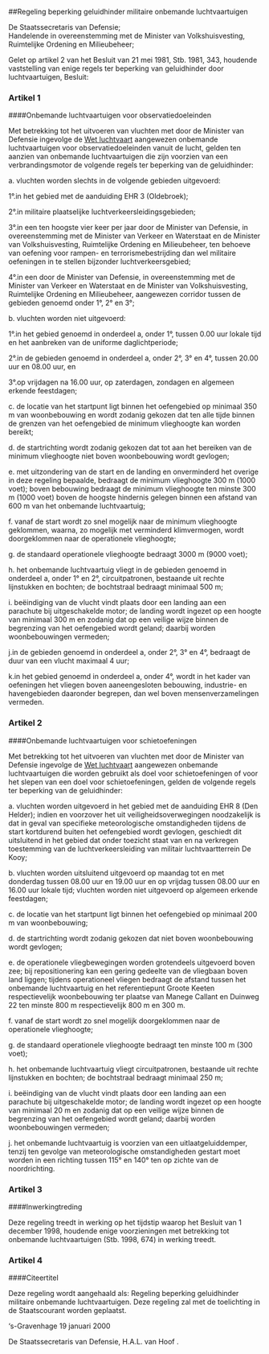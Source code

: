 <meta http-equiv='Content-Type' content='text/html; charset=utf-8' />

##Regeling beperking geluidhinder militaire onbemande luchtvaartuigen

De Staatssecretaris van Defensie;  
Handelende in overeenstemming met de Minister van Volkshuisvesting, Ruimtelijke Ordening en Milieubeheer;

Gelet op artikel 2 van het Besluit van 21 mei 1981, Stb. 1981, 343, houdende vaststelling van enige regels ter beperking van geluidhinder door luchtvaartuigen,
Besluit:     

### Artikel  1  

####Onbemande luchtvaartuigen voor observatiedoeleinden

Met betrekking tot het uitvoeren van vluchten met door de Minister van Defensie ingevolge de [Wet luchtvaart](../../../../../../../../wet/wet/luchtvaart/BWBR0005555/README.md) aangewezen onbemande luchtvaartuigen voor observatiedoeleinden vanuit de lucht, gelden ten aanzien van onbemande luchtvaartuigen die zijn voorzien van een verbrandingsmotor de volgende regels ter beperking van de geluidhinder: 

a. vluchten worden slechts in de volgende gebieden uitgevoerd: 

1°.in het gebied met de aanduiding EHR 3 (Oldebroek); 

2°.in militaire plaatselijke luchtverkeersleidingsgebieden;

3°.in een ten hoogste vier keer per jaar door de Minister van Defensie, in overeenstemming met de Minister van Verkeer en Waterstaat en de Minister van Volkshuisvesting, Ruimtelijke Ordening en Milieubeheer, ten behoeve van oefening voor rampen- en terrorismebestrijding dan wel militaire oefeningen in te stellen bijzonder luchtverkeersgebied;

4°.in een door de Minister van Defensie, in overeenstemming met de Minister van Verkeer en Waterstaat en de Minister van Volkshuisvesting, Ruimtelijke Ordening en Milieubeheer, aangewezen corridor tussen de gebieden genoemd onder 1°, 2° en 3°; 

b. vluchten worden niet uitgevoerd: 

1°.in het gebied genoemd in onderdeel a, onder 1°, tussen 0.00 uur lokale tijd en het aanbreken van de uniforme daglichtperiode; 

2°.in de gebieden genoemd in onderdeel a, onder 2°, 3° en 4°, tussen 20.00 uur en 08.00 uur, en

3°.op vrijdagen na 16.00 uur, op zaterdagen, zondagen en algemeen erkende feestdagen; 

c.  de locatie van het startpunt ligt binnen het oefengebied op minimaal 350 m van woonbebouwing en wordt zodanig gekozen dat ten alle tijde binnen de grenzen van het oefengebied de minimum vlieghoogte kan worden bereikt;  

d.  de startrichting wordt zodanig gekozen dat tot aan het bereiken van de minimum vlieghoogte niet boven woonbebouwing wordt gevlogen;  

e.  met uitzondering van de start en de landing en onverminderd het overige in deze regeling bepaalde, bedraagt de minimum vlieghoogte 300 m (1000 voet); boven bebouwing bedraagt de minimum vlieghoogte ten minste 300 m (1000 voet) boven de hoogste hindernis gelegen binnen een afstand van 600 m van het onbemande luchtvaartuig;  

f.  vanaf de start wordt zo snel mogelijk naar de minimum vlieghoogte geklommen, waarna, zo mogelijk met verminderd klimvermogen, wordt doorgeklommen naar de operationele vlieghoogte;  

g.  de standaard operationele vlieghoogte bedraagt 3000 m (9000 voet);  

h. het onbemande luchtvaartuig vliegt in de gebieden genoemd in onderdeel a, onder 1° en 2°, circuitpatronen, bestaande uit rechte lijnstukken en bochten; de bochtstraal bedraagt minimaal 500 m;  

i.  beëindiging van de vlucht vindt plaats door een landing aan een parachute bij uitgeschakelde motor; de landing wordt ingezet op een hoogte van minimaal 300 m en zodanig dat op een veilige wijze binnen de begrenzing van het oefengebied wordt geland; daarbij worden woonbebouwingen vermeden;  

j.in de gebieden genoemd in onderdeel a, onder 2°, 3° en 4°, bedraagt de duur van een vlucht maximaal 4 uur; 

k.in het gebied genoemd in onderdeel a, onder 4°, wordt in het kader van oefeningen het vliegen boven aaneengesloten bebouwing, industrie- en havengebieden daaronder begrepen, dan wel boven mensenverzamelingen vermeden. 

### Artikel  2  

####Onbemande luchtvaartuigen voor schietoefeningen

Met betrekking tot het uitvoeren van vluchten met door de Minister van Defensie ingevolge de [Wet luchtvaart](../../../../../../../../wet/wet/luchtvaart/BWBR0005555/README.md) aangewezen onbemande luchtvaartuigen die worden gebruikt als doel voor schietoefeningen of voor het slepen van een doel voor schietoefeningen, gelden de volgende regels ter beperking van de geluidhinder: 

a.  vluchten worden uitgevoerd in het gebied met de aanduiding EHR 8 (Den Helder); indien en voorzover het uit veiligheidsoverwegingen noodzakelijk is dat in geval van specifieke meteorologische omstandigheden tijdens de start kortdurend buiten het oefengebied wordt gevlogen, geschiedt dit uitsluitend in het gebied dat onder toezicht staat van en na verkregen toestemming van de luchtverkeersleiding van militair luchtvaartterrein De Kooy;  

b.  vluchten worden uitsluitend uitgevoerd op maandag tot en met donderdag tussen 08.00 uur en 19.00 uur en op vrijdag tussen 08.00 uur en 16.00 uur lokale tijd; vluchten worden niet uitgevoerd op algemeen erkende feestdagen;  

c.  de locatie van het startpunt ligt binnen het oefengebied op minimaal 200 m van woonbebouwing;  

d.  de startrichting wordt zodanig gekozen dat niet boven woonbebouwing wordt gevlogen;  

e.  de operationele vliegbewegingen worden grotendeels uitgevoerd boven zee; bij repositionering kan een gering gedeelte van de vliegbaan boven land liggen; tijdens operationeel vliegen bedraagt de afstand tussen het onbemande luchtvaartuig en het referentiepunt Groote Keeten respectievelijk woonbebouwing ter plaatse van Manege Callant en Duinweg 22 ten minste 800 m respectievelijk 800 m en 300 m.  

f.  vanaf de start wordt zo snel mogelijk doorgeklommen naar de operationele vlieghoogte;  

g.  de standaard operationele vlieghoogte bedraagt ten minste 100 m (300 voet);  

h.  het onbemande luchtvaartuig vliegt circuitpatronen, bestaande uit rechte lijnstukken en bochten; de bochtstraal bedraagt minimaal 250 m;  

i.  beëindiging van de vlucht vindt plaats door een landing aan een parachute bij uitgeschakelde motor; de landing wordt ingezet op een hoogte van minimaal 20 m en zodanig dat op een veilige wijze binnen de begrenzing van het oefengebied wordt geland; daarbij worden woonbebouwingen vermeden;  

j.  het onbemande luchtvaartuig is voorzien van een uitlaatgeluiddemper, tenzij ten gevolge van meteorologische omstandigheden gestart moet worden in een richting tussen 115° en 140° ten op zichte van de noordrichting.    

### Artikel  3  

####Inwerkingtreding

Deze regeling treedt in werking op het tijdstip waarop het Besluit van 1 december 1998, houdende enige voorzieningen met betrekking tot onbemande luchtvaartuigen (Stb. 1998, 674) in werking treedt.  

### Artikel  4  

####Citeertitel

Deze regeling wordt aangehaald als: Regeling beperking geluidhinder militaire onbemande luchtvaartuigen. 
Deze regeling zal met de toelichting in de Staatscourant worden geplaatst.   

‘s-Gravenhage 
19 januari 2000    

De 
Staatssecretaris van Defensie, 
H.A.L. van Hoof  .    
